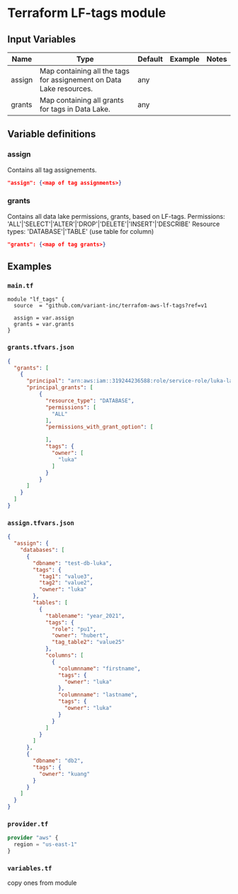 # Terraform LF-tags module


## Input Variables
| Name     | Type    | Default   | Example     | Notes   |
| -------- | ------- | --------- | ----------- | ------- |
| assign | Map containing all the tags for assignement on Data Lake resources. | any |  |  |
| grants | Map containing all grants for tags in Data Lake. | any |  |  |

## Variable definitions

### assign
Contains all tag assignements.
```json
"assign": {<map of tag assignments>}
```

### grants
Contains all data lake permissions, grants, based on LF-tags.
Permissions:  'ALL'|'SELECT'|'ALTER'|'DROP'|'DELETE'|'INSERT'|'DESCRIBE'
Resource types: 'DATABASE'|'TABLE' (use table for column)
```json
"grants": {<map of tag grants>}
```

## Examples
### `main.tf`
```terarform
module "lf_tags" {
  source  = "github.com/variant-inc/terrafom-aws-lf-tags?ref=v1

  assign = var.assign
  grants = var.grants
}
```

### `grants.tfvars.json`
```json
{
  "grants": [
    {
      "principal": "arn:aws:iam::319244236588:role/service-role/luka-lambda-test-role-716xt5p3",
      "principal_grants": [
          {
            "resource_type": "DATABASE",
            "permissions": [
              "ALL"
            ],
            "permissions_with_grant_option": [

            ],
            "tags": {
              "owner": [
                "luka"
              ]
            }
          }
      ]
    }
  ]
}
```

### `assign.tfvars.json`
```json
{
  "assign": {
    "databases": [
      {
        "dbname": "test-db-luka",
        "tags": {
          "tag1": "value3",
          "tag2": "value2",
          "owner": "luka"
        },
        "tables": [
          {
            "tablename": "year_2021",
            "tags": {
              "role": "pu1",
              "owner": "hubert",
              "tag_table2": "value25"
            },
            "columns": [
              {
                "columnname": "firstname",
                "tags": {
                  "owner": "luka"
                },
                "columnname": "lastname",
                "tags": {
                  "owner": "luka"
                }
              }
            ]
          }
        ]
      },
      {
        "dbname": "db2",
        "tags": {
          "owner": "kuang"
        }
      }
    ]
  }
}
```

### `provider.tf`
```terraform
provider "aws" {
  region = "us-east-1"
}
```

### `variables.tf`
copy ones from module